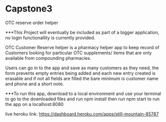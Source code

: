 # Capstone3
OTC reserve order helper 

***This Project will eventually be included as part of a bigger application, 
no login functionallity is currently provided. 

OTC Customer Reserve helper is a pharmacy helper app to keep record of 
Customers looking for particular OTC supplements/ items that are only 
available from compounding pharmacies.

Users can go in to the app and save as many customers as they need, the form prevents 
empty entries being added and each new entry created is erasable and if not all fields
are filled the bare minimum is customer name and phone and a short note.


***To run this app, download to a local environment and use your terminal to 
go to the downloaded files and run 
npm install 
then run npm start to run the app on a localhost:8080 


live heroku link: https://dashboard.heroku.com/apps/still-mountain-85787 

